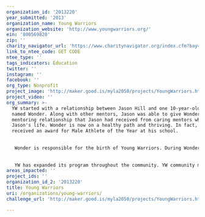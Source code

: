 ```yaml
---
organization_id: '2013220'
year_submitted: '2013'
organization_name: Young Warriors
organization_website: 'http://www.youngwarriors.org/'
ein: '800569820'
zip: ''
charity_navigator_url: 'https://www.charitynavigator.org/index.cfm?bay=search.profile&ein=800569820'
link_to_ntee_code: GET CODE
ntee_type: ''
tags_indicators: Education
twitter: ''
instagram: ''
facebook: ''
org_type: Nonprofit
project_image: 'http://maker.good.is/myla2050/projects/YoungWarriors.html'
project_video: ''
org_summary: >-
  YW started with a relationship between Jason Hill and one 10-year-old boy
  named Wonder. Along with other mentors, Jason was able to give Wonder the
  mentoring relationship that Jason had received from caring mentors who changed
  Jason's life. Wonder is now on a healthy path and thriving. In fact, Wonder
  received an award for Male Athlete of the Year at his school. 
   
   
   Wonder is responsible for the birth of Young Warriors. During Wonder's success, Jason decided to give other boys broader horizons. YW started with a small group of boys, their single moms, and a circle of friends. The program was extremely successful, and quickly grew to over 20 boys, with moms calling from as far as two hours away, asking to come Young Warrior events. YW participants are committed; they enjoy being in the program and attendance rates are over 96%. Adults in these children's lives have noticed almost an immediate change in the boy's attitudes and behaviors. In addition, grades are showing improvement.
   
   
   YW has expanded its program throughout the community. YW community members (such as Galpin Ford, Nestle, Wells Fargo, the city of Van Nuys, and many private investors) are excited to participate in the program. YW now has two programs: (1) the original YW group, and (2) two elementary schools consisting of 24 fatherless 5th grade boys. Other principals heard of YW and are expressing a strong interest in hosting the YW program at their schools. In addition, Jason has peaked the interest of various gang-prevention units. The waiting list for YW is growing with 100â€™s of kids waiting for the program to become available to them!
areas_impacted: ''
project_ids: ''
organization_id_2: '2013220'
title: Young Warriors
uri: /organizations/young-warriors/
challenge_url: 'http://maker.good.is/myla2050/projects/YoungWarriors.html'

---
```

